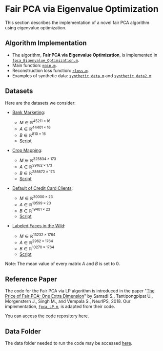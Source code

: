 # Fair PCA via Eigenvalue Optimization

This section describes the implementation of a novel fair PCA algorithm using eigenvalue optimization.

## Algorithm Implementation

- The algorithm, **Fair PCA via Eigenvalue Optimization**, is implemented in [`fpca_Eigenvalue_Optimization.m`](./fpca_Eigenvalue_Optimization.m).
- Main function: [`main.m`](./main.m).
- Reconstruction loss function: [`rloss.m`](./rloss.m).
- Examples of synthetic data: [`synthetic_data.m`](./synthetic_data.m) and [`synthetic_data2.m`](./synthetic_data2.m).

## Datasets

Here are the datasets we consider:

- [Bank Marketing](https://archive.ics.uci.edu/dataset/222/bank+marketing): 
  - $M \in \mathbb{R}^{45211 \times 16}$
  - $A \in \mathbb{R}^{44401 \times 16}$
  - $B \in \mathbb{R}^{810 \times 16}$
  - [Script](https://github.com/JunhuiShen/Fair-PCA-Eigenvalue-Optimization/blob/main/bank_marketing.m)

- [Crop Mapping](https://archive.ics.uci.edu/dataset/525/crop+mapping+using+fused+optical+radar+data+set):
  - $M \in \mathbb{R}^{325834 \times 173}$
  - $A \in \mathbb{R}^{39162 \times 173}$
  - $B \in \mathbb{R}^{286672 \times 173}$
  - [Script](https://github.com/JunhuiShen/Fair-PCA-Eigenvalue-Optimization/blob/main/crop_mapping.m)

- [Default of Credit Card Clients](https://archive.ics.uci.edu/dataset/350/default+of+credit+card+clients):
  - $M \in \mathbb{R}^{30000 \times 23}$
  - $A \in \mathbb{R}^{10599 \times 23}$
  - $B \in \mathbb{R}^{19401 \times 23}$
  - [Script](https://github.com/JunhuiShen/Fair-PCA-Eigenvalue-Optimization/blob/main/default_credit.m)

- [Labeled Faces in the Wild](https://vis-www.cs.umass.edu/lfw/):
  - $M \in \mathbb{R}^{13232 \times 1764}$
  - $A \in \mathbb{R}^{2962 \times 1764}$
  - $B \in \mathbb{R}^{10270 \times 1764}$
  - [Script](https://github.com/JunhuiShen/Fair-PCA-Eigenvalue-Optimization/blob/main/LFW.m)

Note: The mean value of every matrix $A$ and $B$ is set to $0$.

## Reference Paper

The code for the Fair PCA via LP algorithm is introduced in the paper "[The Price of Fair PCA: One Extra Dimension](https://arxiv.org/abs/1811.00103)" by Samadi S., Tantipongpipat U., Morgenstern J., Singh M., and Vempala S., NeurIPS, 2018. Our implementation, [`fpca_LP.m`](./fpca_LP.m), is adapted from their code.

You can access the code repository [here](https://github.com/samirasamadi/Fair-PCA?tab=readme-ov-file).

## Data Folder

The data folder needed to run the code may be accessed [here](https://drive.google.com/drive/u/1/folders/1xmdlEYPJDS7nwMQqbOoEuG3TCWLCBkUJ).
